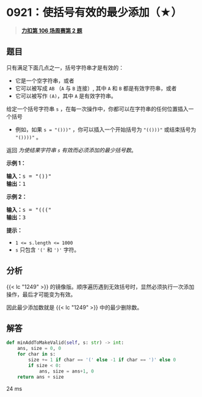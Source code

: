 # 0921：使括号有效的最少添加（★）


> <u>**[力扣第 106 场周赛第 2 题](https://leetcode.cn/problems/minimum-add-to-make-parentheses-valid/)**</u>

## 题目

<p>只有满足下面几点之一，括号字符串才是有效的：</p>

<ul>
<li>它是一个空字符串，或者</li>
<li>它可以被写成 <code>AB</code> （<code>A</code> 与 <code>B</code> 连接）, 其中 <code>A</code> 和 <code>B</code> 都是有效字符串，或者</li>
<li>它可以被写作 <code>(A)</code>，其中 <code>A</code> 是有效字符串。</li>
</ul>

<p>给定一个括号字符串 <code>s</code> ，在每一次操作中，你都可以在字符串的任何位置插入一个括号</p>

<ul>
<li>例如，如果 <code>s = "()))"</code> ，你可以插入一个开始括号为 <code>"(()))"</code> 或结束括号为 <code>"())))"</code> 。</li>
</ul>

<p>返回 <em>为使结果字符串 <code>s</code> 有效而必须添加的最少括号数</em>。</p>



<p><strong>示例 1：</strong></p>

<pre>
<strong>输入：</strong>s = "())"
<strong>输出：</strong>1
</pre>

<p><strong>示例 2：</strong></p>

<pre>
<strong>输入：</strong>s = "((("
<strong>输出：</strong>3
</pre>



<p><strong>提示：</strong></p>

<ul>
<li><code>1 &lt;= s.length &lt;= 1000</code></li>
<li><code>s</code> 只包含 <code>'('</code> 和 <code>')'</code> 字符。</li>
</ul>


## 分析

{{< lc "1249" >}} 的镜像版。顺序遍历遇到无效括号时，显然必须执行一次添加操作，最后才可能变为有效。

因此最少添加数就是 {{< lc "1249" >}}  中的最少删除数。

## 解答

```python
def minAddToMakeValid(self, s: str) -> int:
    ans, size = 0, 0
    for char in s:
        size += 1 if char == '(' else -1 if char == ')' else 0
        if size < 0:
            ans, size = ans+1, 0
    return ans + size
```
24 ms

